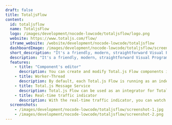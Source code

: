 ```yaml
---
draft: false
title: TotaljsFlow
content:
  id: totaljsflow
  name: TotaljsFlow
  logo: /images/development/nocode-lowcode/totaljsflow/logo.png
  website: https://www.totaljs.com/flow/
  iframe_website: /website/development/nocode-lowcode/totaljsflow
  dashboardImage: /images/development/nocode-lowcode/totaljsflow/screenshot-1.jpg
  short_description: "It's a friendly, modern, straightforward Visual Programming Interface for Low-code Development accessible through a web browser. The tool integrates, processes, and transforms various events and data in real-time."
  description: "It's a friendly, modern, straightforward Visual Programming Interface for Low-code Development accessible through a web browser. The tool integrates, processes, and transforms various events and data in real-time."
  features:
    - title: "Component's editor"
      description: You can create and modify Total.js Flow components in real-time directly in the Flow. Also, Total.js Flow allows you to edit imported components as well.
    - title: Worker-Thread
      description: By default, each Total.js Flow is running as an independent Child Process/Worker-Thread (outside of the main thread). Each worker thread takes around 5-15 MB of RAM.
    - title: Total.js Message Service
      description: Total.js Flow can be used as an integrator for Total.js Message Service (PUB/SUB/RPC architecture). You can easily integrate multiple Total.js Apps together directly in the Total.js Flow.
    - title: Real-time traffic indicator
      description: With the real-time traffic indicator, you can watch the real-time data on the INPUT and OUTPUT of the component.
  screenshots:
    - /images/development/nocode-lowcode/totaljsflow/screenshot-1.jpg
    - /images/development/nocode-lowcode/totaljsflow/screenshot-2.png
---
```

